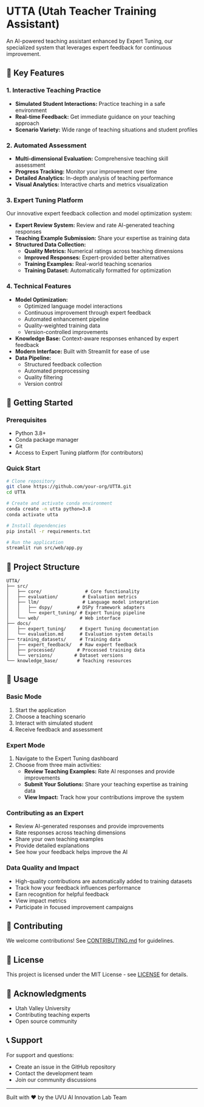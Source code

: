 # UTTA (Utah Teacher Training Assistant)

An AI-powered teaching assistant enhanced by Expert Tuning, our specialized system that leverages expert feedback for continuous improvement.

## 🌟 Key Features

### 1. Interactive Teaching Practice
- **Simulated Student Interactions:** Practice teaching in a safe environment
- **Real-time Feedback:** Get immediate guidance on your teaching approach
- **Scenario Variety:** Wide range of teaching situations and student profiles

### 2. Automated Assessment
- **Multi-dimensional Evaluation:** Comprehensive teaching skill assessment
- **Progress Tracking:** Monitor your improvement over time
- **Detailed Analytics:** In-depth analysis of teaching performance
- **Visual Analytics:** Interactive charts and metrics visualization

### 3. Expert Tuning Platform
Our innovative expert feedback collection and model optimization system:
- **Expert Review System:** Review and rate AI-generated teaching responses
- **Teaching Example Submission:** Share your expertise as training data
- **Structured Data Collection:**
  - **Quality Metrics:** Numerical ratings across teaching dimensions
  - **Improved Responses:** Expert-provided better alternatives
  - **Training Examples:** Real-world teaching scenarios
  - **Training Dataset:** Automatically formatted for optimization

### 4. Technical Features
- **Model Optimization:** 
  - Optimized language model interactions
  - Continuous improvement through expert feedback
  - Automated enhancement pipeline
  - Quality-weighted training data
  - Version-controlled improvements
- **Knowledge Base:** Context-aware responses enhanced by expert feedback
- **Modern Interface:** Built with Streamlit for ease of use
- **Data Pipeline:**
  - Structured feedback collection
  - Automated preprocessing
  - Quality filtering
  - Version control

## 🚀 Getting Started

### Prerequisites
- Python 3.8+
- Conda package manager
- Git
- Access to Expert Tuning platform (for contributors)

### Quick Start
```bash
# Clone repository
git clone https://github.com/your-org/UTTA.git
cd UTTA

# Create and activate conda environment
conda create -n utta python=3.8
conda activate utta

# Install dependencies
pip install -r requirements.txt

# Run the application
streamlit run src/web/app.py
```

## 📁 Project Structure

```
UTTA/
├── src/
│   ├── core/                # Core functionality
│   ├── evaluation/         # Evaluation metrics
│   ├── llm/                # Language model integration
│   │   ├── dspy/         # DSPy framework adapters
│   │   └── expert_tuning/ # Expert Tuning pipeline
│   └── web/               # Web interface
├── docs/
│   ├── expert_tuning/     # Expert Tuning documentation
│   └── evaluation.md      # Evaluation system details
├── training_datasets/     # Training data
│   ├── expert_feedback/   # Raw expert feedback
│   ├── processed/        # Processed training data
│   └── versions/        # Dataset versions
└── knowledge_base/       # Teaching resources
```

## 🎯 Usage

### Basic Mode
1. Start the application
2. Choose a teaching scenario
3. Interact with simulated student
4. Receive feedback and assessment

### Expert Mode
1. Navigate to the Expert Tuning dashboard
2. Choose from three main activities:
   - **Review Teaching Examples:** Rate AI responses and provide improvements
   - **Submit Your Solutions:** Share your teaching expertise as training data
   - **View Impact:** Track how your contributions improve the system

### Contributing as an Expert
- Review AI-generated responses and provide improvements
- Rate responses across teaching dimensions
- Share your own teaching examples
- Provide detailed explanations
- See how your feedback helps improve the AI

### Data Quality and Impact
- High-quality contributions are automatically added to training datasets
- Track how your feedback influences performance
- Earn recognition for helpful feedback
- View impact metrics
- Participate in focused improvement campaigns

## 🤝 Contributing

We welcome contributions! See [CONTRIBUTING.md](CONTRIBUTING.md) for guidelines.

## 📄 License

This project is licensed under the MIT License - see [LICENSE](LICENSE) for details.

## 🙏 Acknowledgments

- Utah Valley University
- Contributing teaching experts
- Open source community

## 📞 Support

For support and questions:
- Create an issue in the GitHub repository
- Contact the development team
- Join our community discussions

---
Built with ❤️ by the UVU AI Innovation Lab Team 